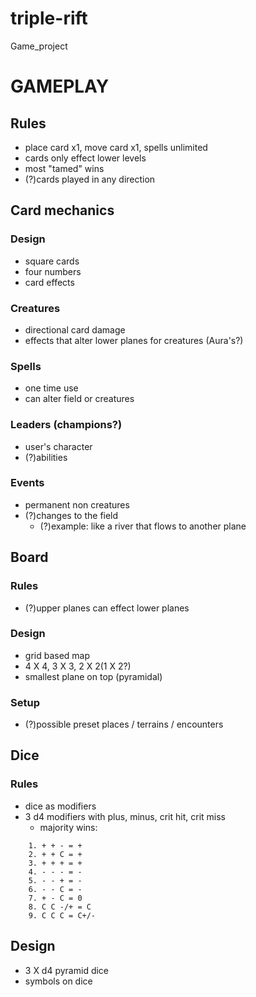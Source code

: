 # triple-rift
Game_project

# GAMEPLAY

## Rules
- place card x1, move card x1, spells unlimited
- cards only effect lower levels
- most "tamed" wins
- (?)cards played in any direction


## Card mechanics

### Design
- square cards
- four numbers
- card effects

### Creatures
- directional card damage
- effects that alter lower planes for creatures (Aura's?)

### Spells
- one time use
- can alter field or creatures

### Leaders (champions?)
- user's character
- (?)abilities

### Events
- permanent non creatures
- (?)changes to the field
  - (?)example: like a river that flows to another plane

## Board

### Rules
- (?)upper planes can effect lower planes

### Design
- grid based map
- 4 X 4, 3 X 3, 2 X 2(1 X 2?)
- smallest plane on top (pyramidal)


### Setup
- (?)possible preset places / terrains / encounters

## Dice 

### Rules 
- dice as modifiers
- 3 d4 modifiers with plus, minus, crit hit, crit miss
    - majority wins:
```
    1. + + - = +
    2. + + C = +
    3. + + + = +
    4. - - - = -
    5. - - + = -
    6. - - C = -
    7. + - C = 0
    8. C C -/+ = C
    9. C C C = C+/-
```
## Design
- 3 X d4 pyramid dice
- symbols on dice